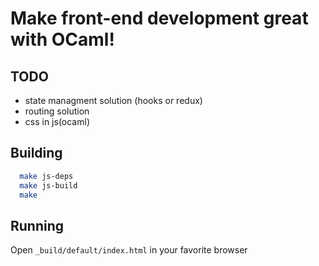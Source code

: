 # Make front-end development great with OCaml!

## TODO
- state managment solution (hooks or redux)
- routing solution
- css in js(ocaml)

## Building
```sh
  make js-deps
  make js-build
  make
```

## Running
Open `_build/default/index.html` in your favorite browser
